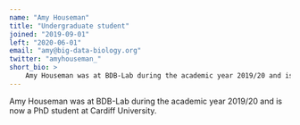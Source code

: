 ```yaml
---
name: "Amy Houseman"
title: "Undergraduate student"
joined: "2019-09-01"
left: "2020-06-01"
email: "amy@big-data-biology.org"
twitter: "amyhouseman_"
short_bio: >
    Amy Houseman was at BDB-Lab during the academic year 2019/20 and is now a PhD student at Cardiff University.
---
```


Amy Houseman was at BDB-Lab during the academic year
2019/20 and is now a PhD student at Cardiff University.


